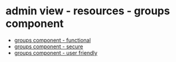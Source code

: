 # admin view - resources - groups component

- [groups component - functional](4b2a.md)
- [groups component - secure](4b2b.md)
- [groups component - user friendly](4b2c.md)
